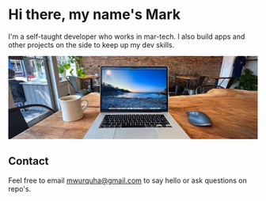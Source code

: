 
# Hi there, my name's Mark

I'm a self-taught developer who works in mar-tech. I also build apps and other projects on the side to keep up my dev skills. 

![image of computer on table](coffee_laptop.jpg)


## Contact

Feel free to email mwurquha@gmail.com to say hello or ask questions on repo's.

